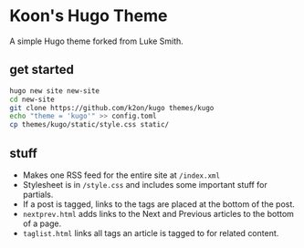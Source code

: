 # Koon's Hugo Theme

A simple Hugo theme forked from Luke Smith.

## get started

```sh
hugo new site new-site
cd new-site
git clone https://github.com/k2on/kugo themes/kugo
echo "theme = 'kugo'" >> config.toml
cp themes/kugo/static/style.css static/
```

## stuff

- Makes one RSS feed for the entire site at `/index.xml`
- Stylesheet is in `/style.css` and includes some important stuff for partials.
- If a post is tagged, links to the tags are placed at the bottom of the post.
- `nextprev.html` adds links to the Next and Previous articles to the bottom of a page.
- `taglist.html` links all tags an article is tagged to for related content.

